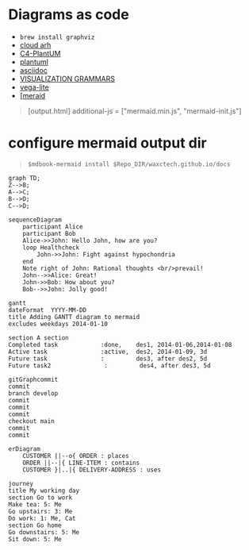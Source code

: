 # Diagrams as code

- `brew install graphviz`
- [cloud arh](https://diagrams.mingrammer.com/)
- [C4-PlantUM](https://github.com/plantuml-stdlib/C4-PlantUML)
- [plantuml](https://plantuml.com/en/)
- [asciidoc](https://docs.asciidoctor.org/diagram-extension/latest/#meme)
- [VISUALIZATION GRAMMARS](https://vega.github.io/vega/)
- [vega-lite]([https://vega.github.io/vega-lite/)
- [[meraid](https://mermaid-js.github.io/mermaid/#/)

> [output.html]
> additional-js = ["mermaid.min.js", "mermaid-init.js"]

# configure mermaid output dir

> `$mdbook-mermaid install $Repo_DIR/waxctech.github.io/docs`

```mermaid
graph TD;
Z-->B;
A-->C;
B-->D;
C-->D;
```

```mermaid
sequenceDiagram
    participant Alice
    participant Bob
    Alice->>John: Hello John, how are you?
    loop Healthcheck
        John->>John: Fight against hypochondria
    end
    Note right of John: Rational thoughts <br/>prevail!
    John-->>Alice: Great!
    John->>Bob: How about you?
    Bob-->>John: Jolly good!
```

```mermaid notsupport
gantt
dateFormat  YYYY-MM-DD
title Adding GANTT diagram to mermaid
excludes weekdays 2014-01-10

section A section
Completed task            :done,    des1, 2014-01-06,2014-01-08
Active task               :active,  des2, 2014-01-09, 3d
Future task               :         des3, after des2, 5d
Future task2               :         des4, after des3, 5d
```

```mermaid
gitGraphcommit 
commit
branch develop
commit
commit
commit
checkout main
commit
commit
```

```mermaid
erDiagram
    CUSTOMER ||--o{ ORDER : places
    ORDER ||--|{ LINE-ITEM : contains
    CUSTOMER }|..|{ DELIVERY-ADDRESS : uses
```

```mermaid
journey
title My working day
section Go to work
Make tea: 5: Me
Go upstairs: 3: Me
Do work: 1: Me, Cat
section Go home
Go downstairs: 5: Me
Sit down: 5: Me
```

